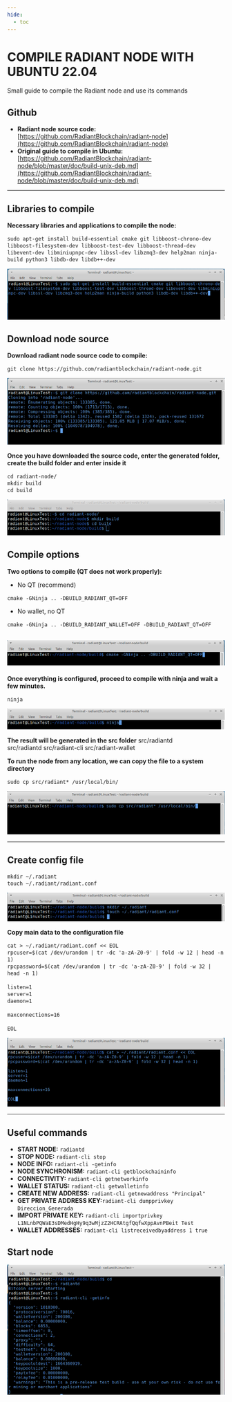 ```yaml
---
hide:
  - toc
---
```


# COMPILE RADIANT NODE WITH UBUNTU 22.04
Small guide to compile the Radiant node and use its commands

## Github
- **Radiant node source code:** [https://github.com/RadiantBlockchain/radiant-node](https://github.com/RadiantBlockchain/radiant-node)
- **Original guide to compile in Ubuntu:** [https://github.com/RadiantBlockchain/radiant-node/blob/master/doc/build-unix-deb.md](https://github.com/RadiantBlockchain/radiant-node/blob/master/doc/build-unix-deb.md)
--------------------------------------------------------------------------------------------

## Libraries to compile

**Necessary libraries and applications to compile the node:**
```
sudo apt-get install build-essential cmake git libboost-chrono-dev libboost-filesystem-dev libboost-test-dev libboost-thread-dev libevent-dev libminiupnpc-dev libssl-dev libzmq3-dev help2man ninja-build python3 libdb-dev libdb++-dev
```
![](https://raw.githubusercontent.com/Antares-ES/Radiant-Guides/main/Compile-Node/img/01-UBUNTU-22_04_install-dependencies.png)

## Download node source

**Download radiant node source code to compile:**
```
git clone https://github.com/radiantblockchain/radiant-node.git
```
![](https://raw.githubusercontent.com/Antares-ES/Radiant-Guides/main/Compile-Node/img/02-UBUNTU-22_04_download-node-github.png)

**Once you have downloaded the source code, enter the generated folder, create the build folder and enter inside it**
```
cd radiant-node/
mkdir build
cd build
```
![](https://raw.githubusercontent.com/Antares-ES/Radiant-Guides/main/Compile-Node/img/03-UBUNTU-22_04_create-dir.png)

## Compile options

**Two options to compile (QT does not work properly):**

- No QT (recommend)
```
cmake -GNinja .. -DBUILD_RADIANT_QT=OFF
```

- No wallet, no QT
```
cmake -GNinja .. -DBUILD_RADIANT_WALLET=OFF -DBUILD_RADIANT_QT=OFF
```


![](https://raw.githubusercontent.com/Antares-ES/Radiant-Guides/main/Compile-Node/img/04-UBUNTU-22_04_preparing-no-qt.png)
--------------------------------------------------------------------------------------------

**Once everything is configured, proceed to compile with ninja and wait a few minutes.**
```
ninja
```
![](https://raw.githubusercontent.com/Antares-ES/Radiant-Guides/main/Compile-Node/img/05-UBUNTU-22_04_compile.png)

**The result will be generated in the src folder**
src/radiantd	
src/radiantd
src/radiant-cli
src/radiant-wallet


**To run the node from any location, we can copy the file to a system directory**
```
sudo cp src/radiant* /usr/local/bin/
```
![](https://raw.githubusercontent.com/Antares-ES/Radiant-Guides/main/Compile-Node/img/06-UBUNTU-22_04_copy-build-bin.png)

--------------------------------------------------------------------------------------------

## **Create config file**
```
mkdir ~/.radiant
touch ~/.radiant/radiant.conf
```
![](https://raw.githubusercontent.com/Antares-ES/Radiant-Guides/main/Compile-Node/img/07-UBUNTU-22_04_create-config-node.png)

**Copy main data to the configuration file**
```
cat > ~/.radiant/radiant.conf << EOL
rpcuser=$(cat /dev/urandom | tr -dc 'a-zA-Z0-9' | fold -w 12 | head -n 1)
rpcpassword=$(cat /dev/urandom | tr -dc 'a-zA-Z0-9' | fold -w 32 | head -n 1)

listen=1
server=1
daemon=1

maxconnections=16

EOL
```
![](https://raw.githubusercontent.com/Antares-ES/Radiant-Guides/main/Compile-Node/img/08-UBUNTU-22_04_add-info-config-node.png)

--------------------------------------------------------------------------------------------

## **Useful commands**

- **START NODE:** `radiantd`
- **STOP NODE:** `radiant-cli stop`
- **NODE INFO:** `radiant-cli -getinfo`
- **NODE SYNCHRONISM:** `radiant-cli getblockchaininfo`
- **CONNECTIVITY:** `radiant-cli getnetworkinfo`
- **WALLET STATUS:** `radiant-cli getwalletinfo`
- **CREATE NEW ADDRESS:** `radiant-cli getnewaddress "Principal"`
- **GET PRIVATE ADDRESS KEY:**`radiant-cli dumpprivkey Direccion_Generada`
- **IMPORT PRIVATE KEY:** `radiant-cli importprivkey L1NLnbPQWaE3sDMedHgHy9q3wMjzZ2HCRAtgfQqfwXppAvnPBeit Test `
- **WALLET ADDRESSES:** `radiant-cli listreceivedbyaddress 1 true`

## **Start node**

![](https://raw.githubusercontent.com/Antares-ES/Radiant-Guides/main/Compile-Node/img/09-UBUNTU-22_04_start-node.png)